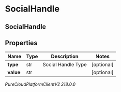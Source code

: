 # SocialHandle

## SocialHandle

## Properties

|Name | Type | Description | Notes|
|------------ | ------------- | ------------- | -------------|
| **type** | str | Social Handle Type | [optional] |
| **value** | str |  | [optional] |



_PureCloudPlatformClientV2 218.0.0_
